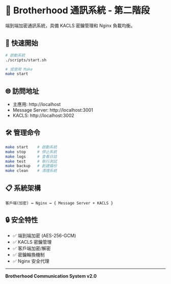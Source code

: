 # 🔐 Brotherhood 通訊系統 - 第二階段

端到端加密通訊系統，具備 KACLS 密鑰管理和 Nginx 負載均衡。

## 🚀 快速開始

```bash
# 啟動系統
./scripts/start.sh

# 或使用 Make
make start
```

## 🌐 訪問地址

- 主應用: http://localhost
- Message Server: http://localhost:3001  
- KACLS: http://localhost:3002

## 🛠️ 管理命令

```bash
make start    # 啟動系統
make stop     # 停止系統
make logs     # 查看日誌
make test     # 執行測試
make backup   # 創建備份
make clean    # 清理系統
```

## 📋 系統架構

```
客戶端(加密) ↔ Nginx ↔ { Message Server + KACLS }
```

## 🔒 安全特性

- ✅ 端到端加密 (AES-256-GCM)
- ✅ KACLS 密鑰管理
- ✅ 客戶端加密/解密
- ✅ 密鑰輪換機制
- ✅ Nginx 安全代理

---

**Brotherhood Communication System v2.0**